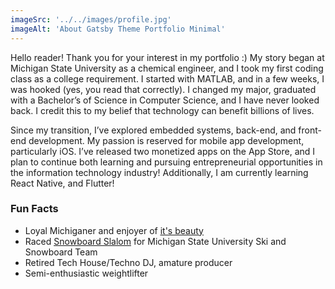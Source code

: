 ```yaml
---
imageSrc: '../../images/profile.jpg'
imageAlt: 'About Gatsby Theme Portfolio Minimal'
---
```


Hello reader! Thank you for your interest in my portfolio :) My story began at Michigan State University as a chemical engineer, and I took my first coding class as a college requirement. I started with MATLAB, and in a few weeks, I was hooked (yes, you read that correctly). I changed my major, graduated with a Bachelor’s of Science in Computer Science, and I have never looked back. I credit this to my belief that technology can benefit billions of lives.

Since my transition, I’ve explored embedded systems, back-end, and front-end development. My passion is reserved for mobile app development, particularly iOS. I’ve released two monetized apps on the App Store, and I plan to continue both learning and pursuing entrepreneurial opportunities in the information technology industry! Additionally, I am currently learning React Native, and Flutter!

### Fun Facts

-   Loyal Michiganer and enjoyer of <a href="https://www.michigan.org/"> <u>it's beauty</u></a>
-   Raced <a href="https://en.wikipedia.org/wiki/Snowboard_racing"> <u>Snowboard Slalom</u></a> for Michigan State University Ski and Snowboard Team
-   Retired Tech House/Techno DJ, amature producer
-   Semi-enthusiastic weightlifter
